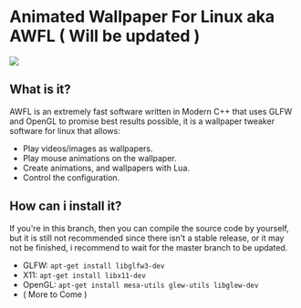 # Animated Wallpaper For Linux aka AWFL ( Will be updated )
<img src="https://travis-ci.com/therealcain/Animated-Wallpaper-For-Linux.svg">

## What is it?
AWFL is an extremely fast software written in Modern C++ that uses GLFW and OpenGL to promise best results possible, it is a wallpaper tweaker software for linux that allows:
- Play videos/images as wallpapers.
- Play mouse animations on the wallpaper.
- Create animations, and wallpapers with Lua.
- Control the configuration.

## How can i install it?
If you're in this branch, then you can compile the source code by yourself, but it is still not recommended since there isn't a stable release, or it may not be finished, i recommend to wait for the master branch to be updated.

- GLFW:   `apt-get install libglfw3-dev`
- X11:    `apt-get install libx11-dev`
- OpenGL: `apt-get install mesa-utils glew-utils libglew-dev`
- ( More to Come )
